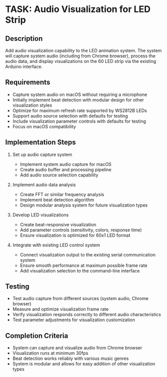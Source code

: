 # TASK: Audio Visualization for LED Strip

## Description
Add audio visualization capability to the LED animation system. The system will capture system audio (including from Chrome browser), process the audio data, and display visualizations on the 60 LED strip via the existing Arduino interface.

## Requirements
- Capture system audio on macOS without requiring a microphone
- Initially implement beat detection with modular design for other visualization styles
- Optimize for maximum refresh rate supported by WS2812B LEDs
- Support audio source selection with defaults for testing
- Include visualization parameter controls with defaults for testing
- Focus on macOS compatibility

## Implementation Steps
1. Set up audio capture system
   - Implement system audio capture for macOS
   - Create audio buffer and processing pipeline
   - Add audio source selection capability

2. Implement audio data analysis
   - Create FFT or similar frequency analysis
   - Implement beat detection algorithm
   - Design modular analysis system for future visualization types

3. Develop LED visualizations
   - Create beat-responsive visualization
   - Add parameter controls (sensitivity, colors, response time)
   - Ensure visualization is optimized for 60x1 LED format

4. Integrate with existing LED control system
   - Connect visualization output to the existing serial communication system
   - Ensure smooth performance at maximum possible frame rate
   - Add visualization selection to the command-line interface

## Testing
- Test audio capture from different sources (system audio, Chrome browser)
- Measure and optimize visualization frame rate
- Verify visualization responds correctly to different audio characteristics
- Test parameter adjustments for visualization customization

## Completion Criteria
- System can capture and visualize audio from Chrome browser
- Visualization runs at minimum 30fps
- Beat detection works reliably with various music genres
- System is modular and allows for easy addition of other visualization types 